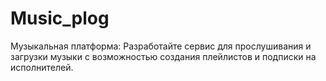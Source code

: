 # Music_plog
Музыкальная платформа: Разработайте сервис для прослушивания и загрузки музыки с возможностью создания плейлистов и подписки на исполнителей.
